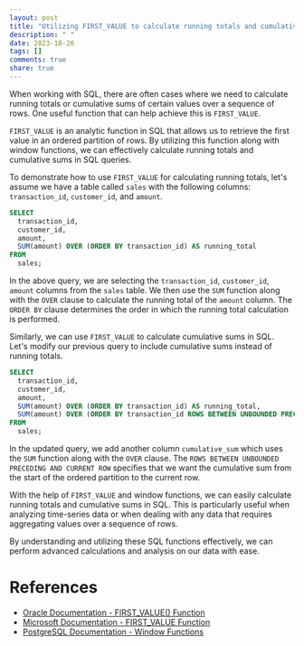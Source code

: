 ```yaml
---
layout: post
title: "Utilizing FIRST_VALUE to calculate running totals and cumulative sums in SQL"
description: " "
date: 2023-10-26
tags: []
comments: true
share: true
---
```


When working with SQL, there are often cases where we need to calculate running totals or cumulative sums of certain values over a sequence of rows. One useful function that can help achieve this is `FIRST_VALUE`.

`FIRST_VALUE` is an analytic function in SQL that allows us to retrieve the first value in an ordered partition of rows. By utilizing this function along with window functions, we can effectively calculate running totals and cumulative sums in SQL queries.

To demonstrate how to use `FIRST_VALUE` for calculating running totals, let's assume we have a table called `sales` with the following columns: `transaction_id`, `customer_id`, and `amount`.

```sql
SELECT 
  transaction_id,
  customer_id,
  amount,
  SUM(amount) OVER (ORDER BY transaction_id) AS running_total
FROM
  sales;
```

In the above query, we are selecting the `transaction_id`, `customer_id`, `amount` columns from the `sales` table. We then use the `SUM` function along with the `OVER` clause to calculate the running total of the `amount` column. The `ORDER BY` clause determines the order in which the running total calculation is performed.

Similarly, we can use `FIRST_VALUE` to calculate cumulative sums in SQL. Let's modify our previous query to include cumulative sums instead of running totals.

```sql
SELECT 
  transaction_id,
  customer_id,
  amount,
  SUM(amount) OVER (ORDER BY transaction_id) AS running_total,
  SUM(amount) OVER (ORDER BY transaction_id ROWS BETWEEN UNBOUNDED PRECEDING AND CURRENT ROW) AS cumulative_sum
FROM
  sales;
```

In the updated query, we add another column `cumulative_sum` which uses the `SUM` function along with the `OVER` clause. The `ROWS BETWEEN UNBOUNDED PRECEDING AND CURRENT ROW` specifies that we want the cumulative sum from the start of the ordered partition to the current row.

With the help of `FIRST_VALUE` and window functions, we can easily calculate running totals and cumulative sums in SQL. This is particularly useful when analyzing time-series data or when dealing with any data that requires aggregating values over a sequence of rows.

By understanding and utilizing these SQL functions effectively, we can perform advanced calculations and analysis on our data with ease.

# References

- [Oracle Documentation - FIRST_VALUE() Function](https://docs.oracle.com/database/121/SQLRF/functions074.htm)
- [Microsoft Documentation - FIRST_VALUE Function](https://docs.microsoft.com/en-us/sql/t-sql/functions/first-value-transact-sql?view=sql-server-ver15)
- [PostgreSQL Documentation - Window Functions](https://www.postgresql.org/docs/current/functions-window.html)